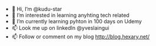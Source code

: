 - 👋 Hi, I’m @kudu-star
- 👀 I’m interested in learning anyhting tech related
- 🌱 I’m currently learning pyhton in 100 days on Udemy
- 📫 Look me up on linkedIn @yveslaingui
- 📫 Follow or comment on my blog http://blog.hexary.net/


<!---
kudu-star/kudu-star is a ✨ special ✨ repository because its `README.md` (this file) appears on your GitHub profile.
You can click the Preview link to take a look at your changes.
--->
